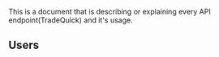 This is a document that is describing or explaining every API endpoint(TradeQuick) and it's usage.

## Users

